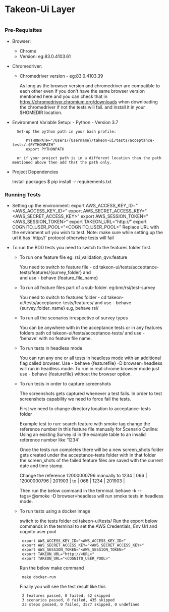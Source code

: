 # Takeon-Ui Layer
#
### Pre-Requisites
 - Browser: 
    - Chrome
    - Version: <latest> eg:83.0.4103.61
   
 - Chromedriver:
    - Chromedriver version - <compatible to browser version> eg:83.0.4103.39
   
      As long as the browser version and chromedriver are compatible to each other even if you don't have the same browser version mentioned here and you can check that in 
      https://chromedriver.chromium.org/downloads when downloading the chromedriver if not the tests will fail.
      and install it in your $HOMEDIR location.
      
 - Environment Variable Setup:
       - Python
       - Version 3.7
       
         Set-up the python path in your bash profile:

             PYTHONPATH="/Users/{Username}/takeon-ui/tests/acceptance-tests/:$PYTHONPATH"
             export PYTHONPATH
          
         or if your project path is in a different location than the path mentioned above then add that the path only.
         
-  Project Dependencies

    Install packages $ pip install -r requirements.txt
    

    
### Running Tests

-  Setting up the environment:
        export AWS_ACCESS_KEY_ID="<AWS_ACCESS_KEY_ID>"
        export AWS_SECRET_ACCESS_KEY="<AWS_SECRET_ACCESS_KEY>"
        export AWS_SESSION_TOKEN="<AWS_SESSION_TOKEN>" 
        export TAKEON_URL="http://<URL>"
        export COGNITO_USER_POOL="<COGNITO_USER_POOL>"
        Replace URL with the enviroment url you wish to test.
        Note: make sure while setting up the url it has 'http://' protocol otherwise tests will fail
     
       
-  To run the BDD tests you need to switch to the features folder first.
        
   - To run one feature file eg: rsi_validation_qvv.feature

                         
        You need to switch to feature file -
        cd takeon-ui/tests/acceptance-tests/features/{survey_folder} and  
        and use - behave {feature_file_name}
          
                
   - To run all feature files part of a sub-folder. eg:bmi/rsi/test-survey
      
      
        You need to switch to features folder -
        cd takeon-ui/tests/acceptance-tests/features/
        and use - behave {survey_folder_name} e.g, behave rsi/
         
   - To run all the scenarios irrespective of survey types 
        
        
        You can be anywhere with in the acceptance tests or in any features folders path
        cd takeon-ui/tests/acceptance-tests/
        and use - 'behave' with no feature file name.
   
   - To run tests in headless mode
        
        
        You can run any one or all tests in headless mode with an additional flag called browser.
        Use - behave {featurefile} -D browser=headless will run in headless mode.
        To run in real chrome browser mode just use - behave {featurefile} without the browser option.
        
    
   - To run tests in order to capture screenshots     
      
      The screenshots gets captured whenever a test fails. In order to test screenshots capability we need to force fail the tests.
     
      First we need to change directory location to acceptance-tests folder 
      
      Example test to run: search feature with smoke tag 
      change the reference number in this feature file manually for Scenario Outline: Using an existing Survey id 
      in the example table to an invalid reference number like '1234'
         
      Once the tests run completes there will be a new screen_shots folder gets created under the acceptance-tests folder with in that folder 
      the screen_shots of the failed feature files are saved with the current date and time stamp.      
           
      
      Change the reference 12000000796 manually to 1234 
      | 066 | 12000000796 | 201903 | to 
      | 066 | 1234        | 201903 |
      
      Then run the below command in the terminal.
      behave -k --tags=@smoke -D browser=headless will run smoke tests in headless mode.
       
   
      
   - To run tests using a docker image
      
      switch to the tests folder cd takeon-ui/tests/ 
      Run the export below commands in the terminal to set the AWS Credentials, Env Url and cognito user pool
          
          export AWS_ACCESS_KEY_ID="<AWS_ACCESS_KEY_ID>"
          export AWS_SECRET_ACCESS_KEY="<AWS_SECRET_ACCESS_KEY>"
          export AWS_SESSION_TOKEN="<AWS_SESSION_TOKEN>"          
          export TAKEON_URL="http://<URL>"
          export TAKEON_URL="<COGNITO_USER_POOL>"
        
      Run the below make command 
                 
          make docker-run  
            
      Finally  you will see the test result like this
        
            
          2 features passed, 0 failed, 52 skipped
          3 scenarios passed, 0 failed, 435 skipped
          23 steps passed, 0 failed, 3577 skipped, 0 undefined

